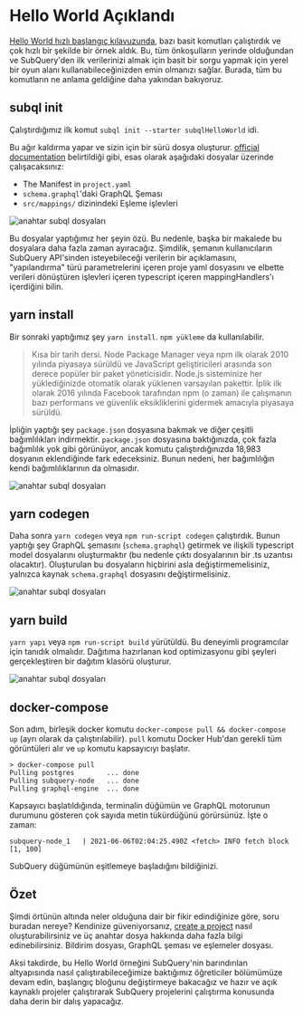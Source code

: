 # Hello World Açıklandı

[Hello World hızlı başlangıç kılavuzunda](helloworld-localhost.md), bazı basit komutları çalıştırdık ve çok hızlı bir şekilde bir örnek aldık. Bu, tüm önkoşulların yerinde olduğundan ve SubQuery'den ilk verilerinizi almak için basit bir sorgu yapmak için yerel bir oyun alanı kullanabileceğinizden emin olmanızı sağlar. Burada, tüm bu komutların ne anlama geldiğine daha yakından bakıyoruz.

## subql init

Çalıştırdığımız ilk komut `subql init --starter subqlHelloWorld` idi.

Bu ağır kaldırma yapar ve sizin için bir sürü dosya oluşturur. [official documentation](quickstart.md#configure-and-build-the-starter-project) belirtildiği gibi, esas olarak aşağıdaki dosyalar üzerinde çalışacaksınız:

- The Manifest in `project.yaml`
- `schema.graphql`'daki GraphQL Şeması
- `src/mappings/` dizinindeki Eşleme işlevleri

![anahtar subql dosyaları](/assets/img/main_subql_files.png)

Bu dosyalar yaptığımız her şeyin özü. Bu nedenle, başka bir makalede bu dosyalara daha fazla zaman ayıracağız. Şimdilik, şemanın kullanıcıların SubQuery API'sinden isteyebileceği verilerin bir açıklamasını, "yapılandırma" türü parametrelerini içeren proje yaml dosyasını ve elbette verileri dönüştüren işlevleri içeren typescript içeren mappingHandlers'ı içerdiğini bilin.

## yarn install

Bir sonraki yaptığımız şey `yarn install`. `npm yükleme` da kullanılabilir.

> Kısa bir tarih dersi. Node Package Manager veya npm ilk olarak 2010 yılında piyasaya sürüldü ve JavaScript geliştiricileri arasında son derece popüler bir paket yöneticisidir. Node.js sisteminize her yüklediğinizde otomatik olarak yüklenen varsayılan pakettir. İplik ilk olarak 2016 yılında Facebook tarafından npm (o zaman) ile çalışmanın bazı performans ve güvenlik eksikliklerini gidermek amacıyla piyasaya sürüldü.

İpliğin yaptığı şey `package.json` dosyasına bakmak ve diğer çeşitli bağımlılıkları indirmektir. `package.json` dosyasına baktığınızda, çok fazla bağımlılık yok gibi görünüyor, ancak komutu çalıştırdığınızda 18,983 dosyanın eklendiğinde fark edeceksiniz. Bunun nedeni, her bağımlılığın kendi bağımlılıklarının da olmasıdır.

![anahtar subql dosyaları](/assets/img/dependencies.png)

## yarn codegen

Daha sonra `yarn codegen` veya `npm run-script codegen` çalıştırdık. Bunun yaptığı şey GraphQL şemasını (`schema.graphql`) getirmek ve ilişkili typescript model dosyalarını oluşturmaktır (bu nedenle çıktı dosyalarının bir .ts uzantısı olacaktır). Oluşturulan bu dosyaların hiçbirini asla değiştirmemelisiniz, yalnızca kaynak `schema.graphql` dosyasını değiştirmelisiniz.

![anahtar subql dosyaları](/assets/img/typescript.png)

## yarn build

`yarn yapı` veya `npm run-script build` yürütüldü. Bu deneyimli programcılar için tanıdık olmalıdır. Dağıtıma hazırlanan kod optimizasyonu gibi şeyleri gerçekleştiren bir dağıtım klasörü oluşturur.

![anahtar subql dosyaları](/assets/img/distribution_folder.png)

## docker-compose

Son adım, birleşik docker komutu `docker-compose pull && docker-compose up` (ayrı olarak da çalıştırılabilir). `pull` komutu Docker Hub'dan gerekli tüm görüntüleri alır ve `up` komutu kapsayıcıyı başlatır.

```shell
> docker-compose pull
Pulling postgres        ... done
Pulling subquery-node   ... done
Pulling graphql-engine  ... done
```

Kapsayıcı başlatıldığında, terminalin düğümün ve GraphQL motorunun durumunu gösteren çok sayıda metin tükürdüğünü görürsünüz. İşte o zaman:

```
subquery-node_1   | 2021-06-06T02:04:25.490Z <fetch> INFO fetch block [1, 100]
```

SubQuery düğümünün eşitlemeye başladığını bildiğinizi.

## Özet

Şimdi örtünün altında neler olduğuna dair bir fikir edindiğinize göre, soru buradan nereye? Kendinize güveniyorsanız, [create a project](../create/introduction.md) nasıl oluşturabilirsiniz ve üç anahtar dosya hakkında daha fazla bilgi edinebilirsiniz. Bildirim dosyası, GraphQL şeması ve eşlemeler dosyası.

Aksi takdirde, bu Hello World örneğini SubQuery'nin barındırılan altyapısında nasıl çalıştırabileceğimize baktığımız öğreticiler bölümümüze devam edin, başlangıç bloğunu değiştirmeye bakacağız ve hazır ve açık kaynaklı projeler çalıştırarak SubQuery projelerini çalıştırma konusunda daha derin bir dalış yapacağız.
